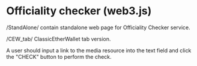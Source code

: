 # Officiality checker (web3.js)

/StandAlone/ contain standalone web page for Officiality Checker service.

/CEW_tab/ ClassicEtherWallet tab version.

A user should input a link to the media resource into the text field and click the "CHECK" button to perform the check.
